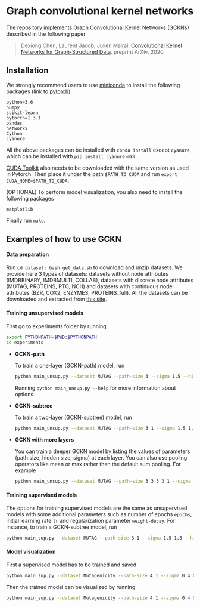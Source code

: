 # Graph convolutional kernel networks

The repository implements Graph Convolutional Kernel Networks (GCKNs) described in the following paper

>Dexiong Chen, Laurent Jacob, Julien Mairal.
[Convolutional Kernel Networks for Graph-Structured Data][1]. preprint ArXiv. 2020.

## Installation

We strongly recommend users to use [miniconda][2] to install the following packages (link to [pytorch][3])
```
python=3.6
numpy
scikit-learn
pytorch=1.3.1
pandas
networkx
Cython
cyanure
```

All the above packages can be installed with `conda install` except `cyanure`, which can be installed with `pip install cyanure-mkl`.

[CUDA Toolkit][4] also needs to be downloaded with the same version as used in Pytorch. Then place it under the path `$PATH_TO_CUDA` and run `export CUDA_HOME=$PATH_TO_CUDA`.

(OPTIONAL) To perform model visualization, you also need to install the following packages
```
matplotlib
```

Finally run `make`.

## Examples of how to use GCKN

#### Data preparation

Run `cd dataset; bash get_data.sh` to download and unzip datasets. We provide here 3 types of datasets: datasets without node attributes (IMDBBINARY, IMDBMULTI, COLLAB), datasets with discrete node attributes (MUTAG, PROTEINS, PTC, NCI1) and datasets with continuous node attributes (BZR, COX2, ENZYMES, PROTEINS_full). All the datasets can be downloaded and extracted from [this site][5].

#### Training unsupervised models

First go to experiments folder by running
```bash
export PYTHONPATH=$PWD:$PYTHONPATH
cd experiments
```

* **GCKN-path**

    To train a one-layer (GCKN-path) model, run
    ```bash
    python main_unsup.py --dataset MUTAG --path-size 3 --sigma 1.5 --hidden-size 32  --aggregation
    ```

    Running `python main_unsup.py --help` for more information about options.

* **GCKN-subtree**

    To train a two-layer (GCKN-subtree) model, run
    ```bash
    python main_unsup.py --dataset MUTAG --path-size 3 1 --sigma 1.5 1.5 --hidden-size 32 32 --aggregation
    ```

* **GCKN with more layers**

    You can train a deeper GCKN model by listing the values of parameters (path size, hidden size, sigma) at each layer. You can also use pooling operators like mean or max rather than the default sum pooling. For example
    ```bash
    python main_unsup.py --dataset MUTAG --path-size 3 3 3 3 1 --sigma 1.5 1.5 1.5 1.5 1.5 --hidden-size 32 32 32 32 32 --aggregation --pooling mean --global-pooling max
    ```

#### Training supervised models

The options for training supervised models are the same as unsupervised models with some additional parameters such as number of epochs `epochs`, initial learning rate `lr` and regularization parameter `weight-decay`. For instance, to train a GCKN-subtree model, run
```bash
python main_sup.py --dataset MUTAG --path-size 3 1 --sigma 1.5 1.5 --hidden-size 32 32 --aggregation --weight-decay 1e-04
```

#### Model visualization

First a supervised model has to be trained and saved
```bash
python main_sup.py --dataset Mutagenicity --path-size 4 1 --sigma 0.4 0.4 --hidden-size 32 32 --aggregation --weight-decay 1e-05 --outdir ../logs
```

Then the trained model can be visualized by running
```bash
python main_sup.py --dataset Mutagenicity --path-size 4 1 --sigma 0.4 0.4 --hidden-size 32 32 --aggregation --weight-decay 1e-05 --outdir ../logs --interpret --lr 0.005 --graph-idx -1 --mu 0.01
```


[1]: http://arxiv.org/abs/2003.05189
[2]: https://docs.conda.io/en/latest/miniconda.html
[3]: https://pytorch.org
[4]: https://developer.nvidia.com/cuda-downloads
[5]: https://ls11-www.cs.tu-dortmund.de/staff/morris/graphkerneldatasets
